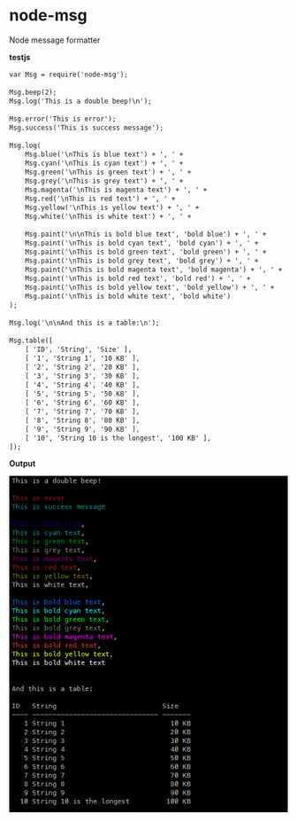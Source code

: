 node-msg
========

Node message formatter

**testjs**

	var Msg = require('node-msg');

	Msg.beep(2);
	Msg.log('This is a double beep!\n');

	Msg.error('This is error');
	Msg.success('This is success message');

	Msg.log(
		Msg.blue('\nThis is blue text') + ', ' +
		Msg.cyan('\nThis is cyan text') + ', ' +
		Msg.green('\nThis is green text') + ', ' +
		Msg.grey('\nThis is grey text') + ', ' +
		Msg.magenta('\nThis is magenta text') + ', ' +
		Msg.red('\nThis is red text') + ', ' +
		Msg.yellow('\nThis is yellow text') + ', ' +
		Msg.white('\nThis is white text') + ', ' +

		Msg.paint('\n\nThis is bold blue text', 'bold blue') + ', ' +
		Msg.paint('\nThis is bold cyan text', 'bold cyan') + ', ' +
		Msg.paint('\nThis is bold green text', 'bold green') + ', ' +
		Msg.paint('\nThis is bold grey text', 'bold grey') + ', ' +
		Msg.paint('\nThis is bold magenta text', 'bold magenta') + ', ' +
		Msg.paint('\nThis is bold red text', 'bold red') + ', ' +
		Msg.paint('\nThis is bold yellow text', 'bold yellow') + ', ' +
		Msg.paint('\nThis is bold white text', 'bold white')
	);

	Msg.log('\n\nAnd this is a table:\n');

	Msg.table([
		[ 'ID', 'String', 'Size' ],
		[ '1', 'String 1', '10 KB' ],
		[ '2', 'String 2', '20 KB' ],
		[ '3', 'String 3', '30 KB' ],
		[ '4', 'String 4', '40 KB' ],
		[ '5', 'String 5', '50 KB' ],
		[ '6', 'String 6', '60 KB' ],
		[ '7', 'String 7', '70 KB' ],
		[ '8', 'String 8', '80 KB' ],
		[ '9', 'String 9', '90 KB' ],
		[ '10', 'String 10 is the longest', '100 KB' ],
	]);



**Output**

![sample-output](https://github.com/tborychowski/node-msg/raw/master/sample-output.png "Sample output")